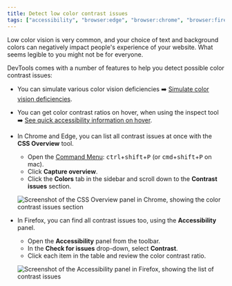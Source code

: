 ```yaml
---
title: Detect low color contrast issues
tags: ["accessibility", "browser:edge", "browser:chrome", "browser:firefox"]
---
```

Low color vision is very common, and your choice of text and background colors can negatively impact people's experience of your website. What seems legible to you might not be for everyone.

DevTools comes with a number of features to help you detect possible color contrast issues:

* You can simulate various color vision deficiencies ➡️ [Simulate color vision deficiencies](/tips/en/simulate-color-vision-deficiencies/).

* You can get color contrast ratios on hover, when using the inspect tool ➡️ [See quick accessibility information on hover](/tips/en/see-quick-a11y-info-on-hover/).

* In Chrome and Edge, you can list all contrast issues at once with the **CSS Overview** tool.
  * Open the [Command Menu](/tips/en/execute-commands/): <kbd>ctrl</kbd>+<kbd>shift</kbd>+<kbd>P</kbd> (or <kbd>cmd</kbd>+<kbd>shift</kbd>+<kbd>P</kbd> on mac).
  * Click **Capture overview**.
  * Click the **Colors** tab in the sidebar and scroll down to the **Contrast issues** section.

  ![Screenshot of the CSS Overview panel in Chrome, showing the color contrast issues section](/assets/img/detect-low-color-contrast-css-overview.png)

* In Firefox, you can find all contrast issues too, using the **Accessibility** panel.
  * Open the **Accessibility** panel from the toolbar.
  * In the **Check for issues** drop-down, select **Contrast**.
  * Click each item in the table and review the color contrast ratio.

  ![Screenshot of the Accessibility panel in Firefox, showing the list of contrast issues](/assets/img/detect-low-color-contrast-accessibility-panel.png)
